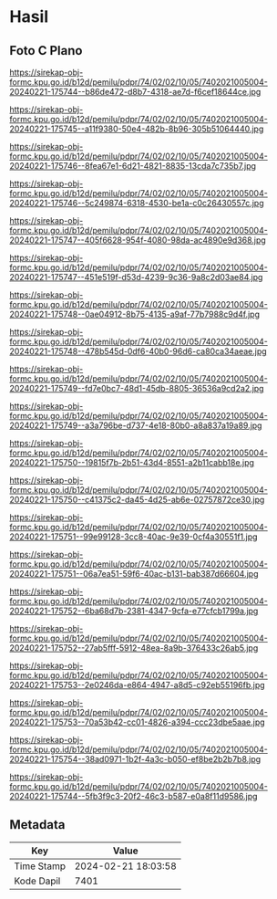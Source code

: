 # Hasil

## Foto C Plano

https://sirekap-obj-formc.kpu.go.id/b12d/pemilu/pdpr/74/02/02/10/05/7402021005004-20240221-175744--b86de472-d8b7-4318-ae7d-f6cef18644ce.jpg

https://sirekap-obj-formc.kpu.go.id/b12d/pemilu/pdpr/74/02/02/10/05/7402021005004-20240221-175745--a11f9380-50e4-482b-8b96-305b51064440.jpg

https://sirekap-obj-formc.kpu.go.id/b12d/pemilu/pdpr/74/02/02/10/05/7402021005004-20240221-175746--8fea67e1-6d21-4821-8835-13cda7c735b7.jpg

https://sirekap-obj-formc.kpu.go.id/b12d/pemilu/pdpr/74/02/02/10/05/7402021005004-20240221-175746--5c249874-6318-4530-be1a-c0c26430557c.jpg

https://sirekap-obj-formc.kpu.go.id/b12d/pemilu/pdpr/74/02/02/10/05/7402021005004-20240221-175747--405f6628-954f-4080-98da-ac4890e9d368.jpg

https://sirekap-obj-formc.kpu.go.id/b12d/pemilu/pdpr/74/02/02/10/05/7402021005004-20240221-175747--451e519f-d53d-4239-9c36-9a8c2d03ae84.jpg

https://sirekap-obj-formc.kpu.go.id/b12d/pemilu/pdpr/74/02/02/10/05/7402021005004-20240221-175748--0ae04912-8b75-4135-a9af-77b7988c9d4f.jpg

https://sirekap-obj-formc.kpu.go.id/b12d/pemilu/pdpr/74/02/02/10/05/7402021005004-20240221-175748--478b545d-0df6-40b0-96d6-ca80ca34aeae.jpg

https://sirekap-obj-formc.kpu.go.id/b12d/pemilu/pdpr/74/02/02/10/05/7402021005004-20240221-175749--fd7e0bc7-48d1-45db-8805-36536a9cd2a2.jpg

https://sirekap-obj-formc.kpu.go.id/b12d/pemilu/pdpr/74/02/02/10/05/7402021005004-20240221-175749--a3a796be-d737-4e18-80b0-a8a837a19a89.jpg

https://sirekap-obj-formc.kpu.go.id/b12d/pemilu/pdpr/74/02/02/10/05/7402021005004-20240221-175750--19815f7b-2b51-43d4-8551-a2b11cabb18e.jpg

https://sirekap-obj-formc.kpu.go.id/b12d/pemilu/pdpr/74/02/02/10/05/7402021005004-20240221-175750--c41375c2-da45-4d25-ab6e-02757872ce30.jpg

https://sirekap-obj-formc.kpu.go.id/b12d/pemilu/pdpr/74/02/02/10/05/7402021005004-20240221-175751--99e99128-3cc8-40ac-9e39-0cf4a30551f1.jpg

https://sirekap-obj-formc.kpu.go.id/b12d/pemilu/pdpr/74/02/02/10/05/7402021005004-20240221-175751--06a7ea51-59f6-40ac-b131-bab387d66604.jpg

https://sirekap-obj-formc.kpu.go.id/b12d/pemilu/pdpr/74/02/02/10/05/7402021005004-20240221-175752--6ba68d7b-2381-4347-9cfa-e77cfcb1799a.jpg

https://sirekap-obj-formc.kpu.go.id/b12d/pemilu/pdpr/74/02/02/10/05/7402021005004-20240221-175752--27ab5fff-5912-48ea-8a9b-376433c26ab5.jpg

https://sirekap-obj-formc.kpu.go.id/b12d/pemilu/pdpr/74/02/02/10/05/7402021005004-20240221-175753--2e0246da-e864-4947-a8d5-c92eb55196fb.jpg

https://sirekap-obj-formc.kpu.go.id/b12d/pemilu/pdpr/74/02/02/10/05/7402021005004-20240221-175753--70a53b42-cc01-4826-a394-ccc23dbe5aae.jpg

https://sirekap-obj-formc.kpu.go.id/b12d/pemilu/pdpr/74/02/02/10/05/7402021005004-20240221-175754--38ad0971-1b2f-4a3c-b050-ef8be2b2b7b8.jpg

https://sirekap-obj-formc.kpu.go.id/b12d/pemilu/pdpr/74/02/02/10/05/7402021005004-20240221-175744--5fb3f9c3-20f2-46c3-b587-e0a8f11d9586.jpg


## Metadata

| Key        | Value               |
| ---------- | ------------------- |
| Time Stamp | 2024-02-21 18:03:58 |
| Kode Dapil | 7401                |



